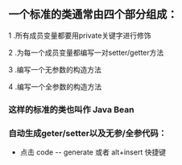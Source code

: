 ## 一个标准的类通常由四个部分组成：
1 .所有成员变量都要用private关键字进行修饰

2 .为每一个成员变量都编写一对setter/getter方法

3 .编写一个无参数的构造方法

4 .编写一个全参数的构造方法
  
### 这样的标准的类也叫作 Java Bean

### 自动生成geter/setter以及无参/全参代码：

- 点击 code -- generate 或者 alt+insert 快捷键